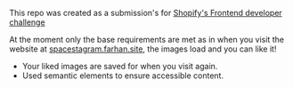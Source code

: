 This repo was created as a submission's for <a href="https://docs.google.com/document/d/1QlC6htA5SXEl3YruAOkJWj2-0W3w-n0UOzGuJ1EcktQ/edit#"> Shopify's Frontend developer challenge </a>

At the moment only the base requirements are met as in when you visit the website at <a href="">spacestagram.farhan.site</a>, the images load and you can like it!

-   Your liked images are saved for when you visit again.
-   Used semantic elements to ensure accessible content.

